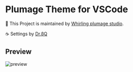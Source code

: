 # Plumage Theme for VSCode

🎵 This Project is maintained by [Whirling plumage studio](https://www.facebook.com/WhirlingPlumage/?ref=pages_you_manage).

☕ Settings by [Dr.βQ](https://twitter.com/Dr_betaQ)

## Preview
![preview](https://github.com/doctorbetaq/marshmellow-theme-Visual-Studio-Code/blob/main/pictures/demo1.png)
